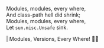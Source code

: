 Modules, modules, every where,<br>
And class-path hell did shrink;<br>
Modules, modules, every where,<br>
Let `sun.misc.Unsafe` sink.

| Modules, Versions, Every Where! 🧩🔢

<!--
**sormuras/sormuras** is a ✨ _special_ ✨ repository because its `README.md` (this file) appears on your GitHub profile.

Here are some ideas to get you started:

- 🔭 I’m currently working on ...
- 🌱 I’m currently learning ...
- 👯 I’m looking to collaborate on ...
- 🤔 I’m looking for help with ...
- 💬 Ask me about ...
- 📫 How to reach me: ...
- 😄 Pronouns: ...
- ⚡ Fun fact: ...
-->
